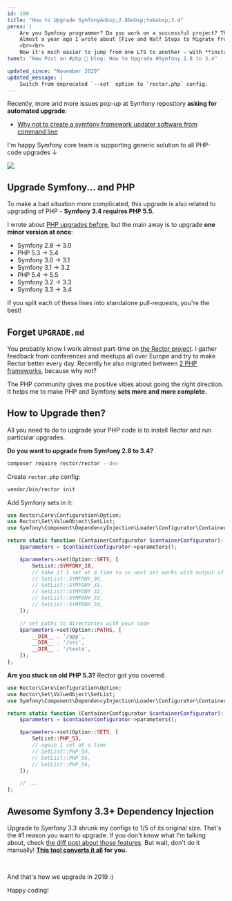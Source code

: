 ```yaml
---
id: 190
title: "How to Upgrade Symfony&nbsp;2.8&nbsp;to&nbsp;3.4"
perex: |
    Are you Symfony programmer? Do you work on a successful project? Then upgrading the Symfony project is a work you can't avoid.
    Almost a year ago I wrote about [Five and Half Steps to Migrate from Symfony 2.8 LTS to Symfony 3.4 LTS in Real PRs](https://blog.shopsys.com/5-5-steps-to-migrate-from-symfony-2-8-lts-to-symfony-3-4-lts-in-real-prs-50c98eb0e9f6).
    <br><br>
    Now it's much easier to jump from one LTS to another - with **instant upgrades**.
tweet: "New Post on #php 🐘 blog: How to Upgrade #Symfony 2.8 to 3.4"

updated_since: "November 2020"
updated_message: |
    Switch from deprecated `--set` option to `rector.php` config.
---
```


Recently, more and more issues pop-up at Symfony repository **asking for automated upgrade**:

- [Why not to create a symfony framework updater software from command line](https://github.com/symfony/symfony/issues/30054)

I'm happy Symfony core team is supporting generic solution to all PHP-code upgrades ↓

<img src="/assets/images/posts/2019/symfony-up/nick.png" class="img-thumbnail">

## Upgrade Symfony... and PHP

To make a bad situation more complicated, this upgrade is also related to upgrading of PHP - **Symfony 3.4 requires PHP 5.5.**

I wrote about [PHP upgrades before](/blog/2018/11/08/fatal-error-uncaught-error-operator-not-supported-for-strings-in/), but the main away is to upgrade **one minor version at once**:

- Symfony 2.8 → 3.0
- PHP 5.3 → 5.4
- Symfony 3.0 → 3.1
- Symfony 3.1 → 3.2
- PHP 5.4 → 5.5
- Symfony 3.2 → 3.3
- Symfony 3.3 → 3.4

If you split each of these lines into standalone pull-requests, you're the best!

## Forget `UPGRADE.md`

You probably know I work almost part-time on [the Rector project](https://getrector.org). I gather feedback from conferences and meetups all over Europe and try to make Rector better every day. Recently he also migrated between [2 PHP frameworks](/blog/2019/02/21/how-we-migrated-from-nette-to-symfony-in-3-weeks-part-1), because why not?

The PHP community gives me positive vibes about going the right direction. It helps me to make PHP and Symfony **sets more and more complete**.

## How to Upgrade then?

All you need to do to upgrade your PHP code is to install Rector and run particular upgrades.

**Do you want to upgrade from Symfony 2.8 to 3.4?**

```bash
composer require rector/rector --dev
```

Create `rector.php` config:

```bash
vendor/bin/rector init
```

Add Symfony sets in it:

```php
use Rector\Core\Configuration\Option;
use Rector\Set\ValueObject\SetList;
use Symfony\Component\DependencyInjection\Loader\Configurator\ContainerConfigurator;

return static function (ContainerConfigurator $containerConfigurator): void {
    $parameters = $containerConfigurator->parameters();

    $parameters->set(Option::SETS, [
        SetList::SYMFONY_28,
        // take it 1 set at a time to so next set works with output of the previous set; I do 1 set per pull-request
        // SetList::SYMFONY_30,
        // SetList::SYMFONY_31,
        // SetList::SYMFONY_32,
        // SetList::SYMFONY_33,
        // SetList::SYMFONY_34,
    ]);

    // set paths to directories with your code
    $parameters->set(Option::PATHS, [
        __DIR__ . '/app',
        __DIR__ . '/src',
        __DIR__ . '/tests',
    ]);
};
```

**Are you stuck on old PHP 5.3?** Rector got you covered:

```php
use Rector\Core\Configuration\Option;
use Rector\Set\ValueObject\SetList;
use Symfony\Component\DependencyInjection\Loader\Configurator\ContainerConfigurator;

return static function (ContainerConfigurator $containerConfigurator): void {
    $parameters = $containerConfigurator->parameters();

    $parameters->set(Option::SETS, [
        SetList::PHP_53,
        // again 1 set at a time
        // SetList::PHP_54,
        // SetList::PHP_55,
        // SetList::PHP_56,
    ]);

    // ...
};
```

## Awesome Symfony 3.3+ Dependency Injection

Upgrade to Symfony 3.3 shrunk my configs to 1/5 of its original size. That's the  #1 reason you want to upgrade. If you don't know what I'm talking about, check [the diff post about those features](/blog/2017/05/07/how-to-refactor-to-new-dependency-injection-features-in-symfony-3-3/). But wait, don't do it manually! **[This tool converts it all](/blog/2018/12/27/how-to-convert-all-your-symfony-service-configs-to-autodiscovery/) for you.**

<br>

And that's how we upgrade in 2019 :)

Happy coding!
